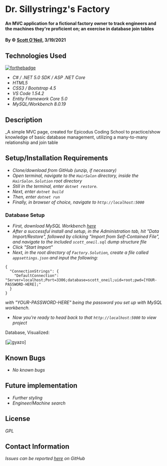 # Dr. Sillystringz's Factory

#### An MVC application for a fictional factory owner to track engineers and the machines they're proficient on; an exercise in database join tables

#### By &copy; [Scott O'Neil](https://github.com/spnoneil), 3/19/2021

## Technologies Used
[![forthebadge](https://forthebadge.com/images/badges/contains-17-coffee-cups.svg)](https://forthebadge.com)

* _C# / .NET 5.0 SDK / ASP .NET Core_
* _HTML5_
* _CSS3 / Bootstrap 4.5_
* _VS Code 1.54.2_
* _Entity Framework Core 5.0_
* _MySQL/Workbench 8.0.19_

## Description
_A simple MVC page, created for Epicodus Coding School to practice/show knowledge of basic database management, utilizing a many-to-many relationship and join table

## Setup/Installation Requirements

* _Clone/download from GitHub (unzip, if necessary)_
* _Open terminal, navigate to the `HairSalon` directory, inside the `HairSalon.Solution` root directory_
* _Still in the terminal, enter `dotnet restore`._
* _Next, enter `dotnet build`_
* _Then, enter `dotnet run`_
* _Finally, in browser of choice, navigate to `http://localhost:5000`_

### Database Setup


* _First, download MySQL Workbench [here](https://dev.mysql.com/downloads/workbench/)_
* _After a successful install and setup, in the Administration tab, hit "Data Import/Restore", followed by clicking "Import from Self-Contained File", and navigate to the included `scott_oneil.sql` dump structure file_
* _Click "Start Import"_
* _Next, in the root directory of `Factory.Solution`, create a file called `appsettings.json` and input the following:_
```
{
  "ConnectionStrings": {
    "DefaultConnection": "Server=localhost;Port=3306;database=scott_oneil;uid=root;pwd=[YOUR-PASSWORD-HERE];"
  }
}
```
  _with "YOUR-PASSWORD-HERE" being the password you set up with MySQL workbench._
* _Now you're ready to head back to that `http://localhost:5000` to view project_


Database, Visualized:

[![gyazo](https://i.gyazo.com/4f0ebc7d74a58b42cadc2816b37ded99.png)]

## Known Bugs

* _No known bugs_

## Future implementation
* _Further styling_
* _Engineer/Machine search_

## License
_GPL_
## Contact Information

_Issues can be reported [here](https://github.com/spnoneil/Factory.Solution/issues/new) on GitHub_
